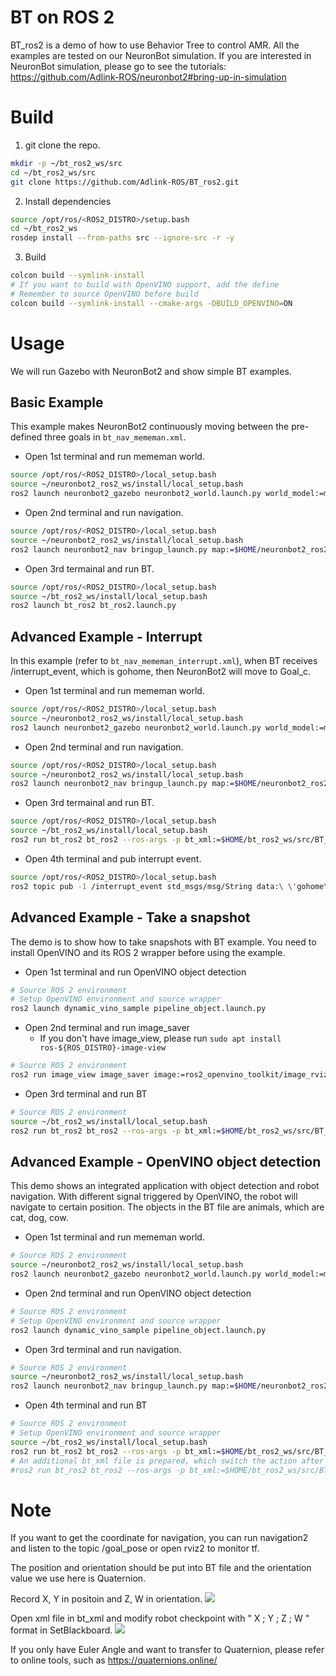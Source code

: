 # BT on ROS 2

BT_ros2 is a demo of how to use Behavior Tree to control AMR.
All the examples are tested on our NeuronBot simulation. If you are interested in NeuronBot simulation, please go to see the tutorials: https://github.com/Adlink-ROS/neuronbot2#bring-up-in-simulation

# Build
1. git clone the repo.
```bash
mkdir -p ~/bt_ros2_ws/src
cd ~/bt_ros2_ws/src
git clone https://github.com/Adlink-ROS/BT_ros2.git
```
2. Install dependencies
```bash
source /opt/ros/<ROS2_DISTRO>/setup.bash
cd ~/bt_ros2_ws
rosdep install --from-paths src --ignore-src -r -y
```
3. Build
```bash
colcon build --symlink-install
# If you want to build with OpenVINO support, add the define
# Remember to source OpenVINO before build
colcon build --symlink-install --cmake-args -DBUILD_OPENVINO=ON
```

# Usage

We will run Gazebo with NeuronBot2 and show simple BT examples.

## Basic Example

This example makes NeuronBot2 continuously moving between the pre-defined three goals in ```bt_nav_mememan.xml```.

* Open 1st terminal and run mememan world.
```bash
source /opt/ros/<ROS2_DISTRO>/local_setup.bash
source ~/neuronbot2_ros2_ws/install/local_setup.bash
ros2 launch neuronbot2_gazebo neuronbot2_world.launch.py world_model:=mememan_world.model
```
* Open 2nd terminal and run navigation.
```bash
source /opt/ros/<ROS2_DISTRO>/local_setup.bash
source ~/neuronbot2_ros2_ws/install/local_setup.bash
ros2 launch neuronbot2_nav bringup_launch.py map:=$HOME/neuronbot2_ros2_ws/src/neuronbot2/neuronbot2_nav/map/mememan.yaml open_rviz:=true use_sim_time:=true
```
* Open 3rd termainal and run BT.
```bash
source /opt/ros/<ROS2_DISTRO>/local_setup.bash
source ~/bt_ros2_ws/install/local_setup.bash
ros2 launch bt_ros2 bt_ros2.launch.py
```

## Advanced Example - Interrupt

In this example (refer to ```bt_nav_mememan_interrupt.xml```), when BT receives /interrupt_event, which is gohome, then NeuronBot2 will move to Goal_c.

* Open 1st terminal and run mememan world.
```bash
source /opt/ros/<ROS2_DISTRO>/local_setup.bash
source ~/neuronbot2_ros2_ws/install/local_setup.bash
ros2 launch neuronbot2_gazebo neuronbot2_world.launch.py world_model:=mememan_world.model
```
* Open 2nd terminal and run navigation.
```bash
source /opt/ros/<ROS2_DISTRO>/local_setup.bash
source ~/neuronbot2_ros2_ws/install/local_setup.bash
ros2 launch neuronbot2_nav bringup_launch.py map:=$HOME/neuronbot2_ros2_ws/src/neuronbot2/neuronbot2_nav/map/mememan.yaml open_rviz:=true use_sim_time:=true
```
* Open 3rd termainal and run BT.
```bash
source /opt/ros/<ROS2_DISTRO>/local_setup.bash
source ~/bt_ros2_ws/install/local_setup.bash
ros2 run bt_ros2 bt_ros2 --ros-args -p bt_xml:=$HOME/bt_ros2_ws/src/BT_ros2/bt_xml/bt_nav_mememan_interrupt.xml
```
* Open 4th terminal and pub interrupt event.
```bash
source /opt/ros/<ROS2_DISTRO>/local_setup.bash
ros2 topic pub -1 /interrupt_event std_msgs/msg/String data:\ \'gohome\'
```

## Advanced Example - Take a snapshot

The demo is to show how to take snapshots with BT example.
You need to install OpenVINO and its ROS 2 wrapper before using the example.

* Open 1st terminal and run OpenVINO object detection
```bash
# Source ROS 2 environment
# Setup OpenVINO environment and source wrapper
ros2 launch dynamic_vino_sample pipeline_object.launch.py
```
* Open 2nd terminal and run image_saver
  - If you don't have image_view, please run `sudo apt install ros-${ROS_DISTRO}-image-view`
```bash
# Source ROS 2 environment
ros2 run image_view image_saver image:=ros2_openvino_toolkit/image_rviz
```
* Open 3rd terminal and run BT
```bash
# Source ROS 2 environment
source ~/bt_ros2_ws/install/local_setup.bash
ros2 run bt_ros2 bt_ros2 --ros-args -p bt_xml:=$HOME/bt_ros2_ws/src/BT_ros2/bt_xml/bt_snapshot.xml
```

## Advanced Example - OpenVINO object detection

This demo shows an integrated application with object detection and robot navigation.
With different signal triggered by OpenVINO, the robot will navigate to certain position.
The objects in the BT file are animals, which are cat, dog, cow.

* Open 1st terminal and run mememan world.
```bash
# Source ROS 2 environment
source ~/neuronbot2_ros2_ws/install/local_setup.bash
ros2 launch neuronbot2_gazebo neuronbot2_world.launch.py world_model:=mememan_world.model
```
* Open 2nd terminal and run OpenVINO object detection
```bash
# Source ROS 2 environment
# Setup OpenVINO environment and source wrapper
ros2 launch dynamic_vino_sample pipeline_object.launch.py
```
* Open 3rd terminal and run navigation.
```bash
# Source ROS 2 environment
source ~/neuronbot2_ros2_ws/install/local_setup.bash
ros2 launch neuronbot2_nav bringup_launch.py map:=$HOME/neuronbot2_ros2_ws/src/neuronbot2/neuronbot2_nav/map/mememan.yaml open_rviz:=true use_sim_time:=true
```
* Open 4th terminal and run BT
```bash
# Source ROS 2 environment
# Setup OpenVINO environment and source wrapper
source ~/bt_ros2_ws/install/local_setup.bash
ros2 run bt_ros2 bt_ros2 --ros-args -p bt_xml:=$HOME/bt_ros2_ws/src/BT_ros2/bt_xml/bt_openvino.xml
# An additional bt_xml file is prepared, which switch the action after trigger from navigation to teleop command.
#ros2 run bt_ros2 bt_ros2 --ros-args -p bt_xml:=$HOME/bt_ros2_ws/src/BT_ros2/bt_xml/bt_openvino_teleop.xml
```

# Note

If you want to get the coordinate for navigation, you can run navigation2 and listen to the topic /goal_pose or open rviz2 to monitor tf.

The position and orientation should be put into BT file and the orientation value we use here is Quaternion.

Record X, Y in positoin and Z, W in orientation.
![](readme_resource/inspect_rviz.png)

Open xml file in bt_xml and modify robot checkpoint with " X ; Y ; Z ; W " format in SetBlackboard.
![](readme_resource/bt_modify.png)

If you only have Euler Angle and want to transfer to Quaternion, please refer to online tools, such as https://quaternions.online/
